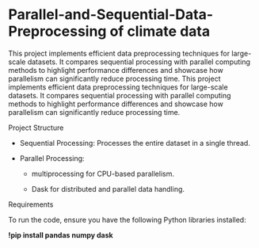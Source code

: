 # Parallel-and-Sequential-Data-Preprocessing of climate data
This project implements efficient data preprocessing techniques for large-scale datasets. It compares sequential processing with parallel computing methods to highlight performance differences and showcase how parallelism can significantly reduce processing time.
This project implements efficient data preprocessing techniques for large-scale datasets. It compares sequential processing with parallel computing methods to highlight performance differences and showcase how parallelism can significantly reduce processing time.

Project Structure

- Sequential Processing: Processes the entire dataset in a single thread.

- Parallel Processing:

  - multiprocessing for CPU-based parallelism.

  - Dask for distributed and parallel data handling.

Requirements

To run the code, ensure you have the following Python libraries installed:

**!pip install pandas numpy dask**
